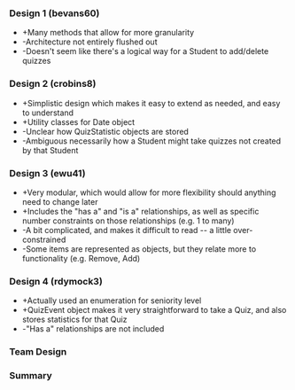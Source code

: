 ### Design 1 (bevans60)
* +Many methods that allow for more granularity
* -Architecture not entirely flushed out
* -Doesn't seem like there's a logical way for a Student to add/delete quizzes

### Design 2 (crobins8)
* +Simplistic design which makes it easy to extend as needed, and easy to understand
* +Utility classes for Date object
* -Unclear how QuizStatistic objects are stored
* -Ambiguous necessarily how a Student might take quizzes not created by that Student

### Design 3 (ewu41)
* +Very modular, which would allow for more flexibility should anything need to change later
* +Includes the "has a" and "is a" relationships, as well as specific number constraints on those relationships (e.g. 1 to many)
* -A bit complicated, and makes it difficult to read -- a little over-constrained
* -Some items are represented as objects, but they relate more to functionality (e.g. Remove, Add)

### Design 4 (rdymock3)
* +Actually used an enumeration for seniority level
* +QuizEvent object makes it very straightforward to take a Quiz, and also stores statistics for that Quiz
* -"Has a" relationships are not included

### Team Design

### Summary
